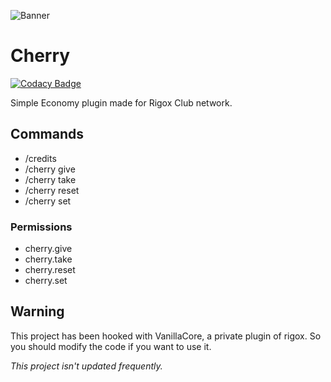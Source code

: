 ![](https://imgur.com/wdu7u0k.png "Banner")
# Cherry
[![Codacy Badge](https://app.codacy.com/project/badge/Grade/56d19b564b954cb5b51d0cf502180eeb)](https://www.codacy.com/gh/rigoxclub/Cherry/dashboard?utm_source=github.com&amp;utm_medium=referral&amp;utm_content=rigoxclub/Cherry&amp;utm_campaign=Badge_Grade)

Simple Economy plugin made for Rigox Club network.

## Commands
  -  /credits
  -  /cherry give
  -  /cherry take
  -  /cherry reset
  -  /cherry set

### Permissions
  -  cherry.give
  -  cherry.take
  -  cherry.reset
  -  cherry.set

## Warning
This project has been hooked with VanillaCore, a 
private plugin of rigox. So you should modify the
code if you want to use it.

*This project isn't updated frequently.*